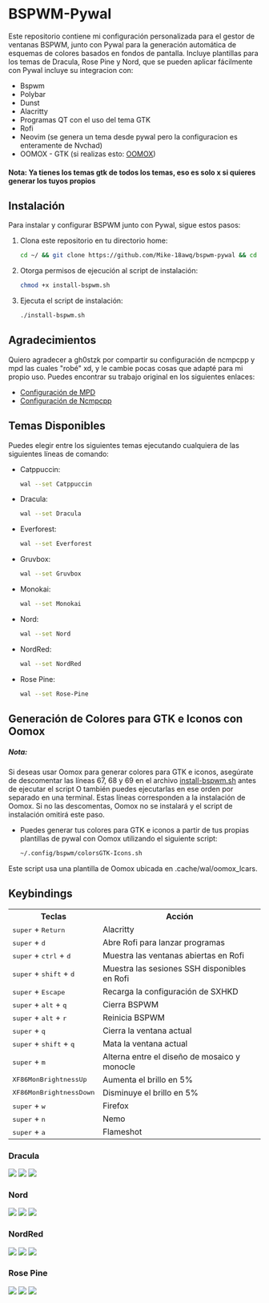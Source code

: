 # BSPWM-Pywal

Este repositorio contiene mi configuración personalizada para el gestor de ventanas BSPWM, junto con Pywal para la generación automática de esquemas de colores basados en fondos de pantalla. Incluye plantillas para los temas de Dracula, Rose Pine y Nord, que se pueden aplicar fácilmente con Pywal incluye su integracion con:
- Bspwm
- Polybar
- Dunst
- Alacritty
- Programas QT con el uso del tema GTK
- Rofi
- Neovim (se genera un tema desde pywal pero la configuracion es enteramente de Nvchad)
- OOMOX - GTK (si realizas esto: [OOMOX](https://github.com/Mike-18awq/dotfiles?tab=readme-ov-file#generaci%C3%B3n-de-colores-para-gtk-e-iconos-con-oomox))
#### Nota: Ya tienes los temas gtk de todos los temas, eso es solo x si quieres generar los tuyos propios

## Instalación

Para instalar y configurar BSPWM junto con Pywal, sigue estos pasos:

1. Clona este repositorio en tu directorio home:

    ```bash
    cd ~/ && git clone https://github.com/Mike-18awq/bspwm-pywal && cd ~/bspwm-pywal
    ```

2. Otorga permisos de ejecución al script de instalación:

    ```bash
    chmod +x install-bspwm.sh
    ```

3. Ejecuta el script de instalación:

    ```bash
    ./install-bspwm.sh
    ```

## Agradecimientos

Quiero agradecer a gh0stzk por compartir su configuración de ncmpcpp y mpd las cuales "robé" xd, y le cambie pocas cosas que adapté para mi propio uso. Puedes encontrar su trabajo original en los siguientes enlaces:

- [Configuración de MPD](https://github.com/gh0stzk/dotfiles/tree/master/config/mpd)
- [Configuración de Ncmpcpp](https://github.com/gh0stzk/dotfiles/tree/master/config/ncmpcpp)

## Temas Disponibles

Puedes elegir entre los siguientes temas ejecutando cualquiera de las siguientes líneas de comando:
- Catppuccin:

  ```bash
  wal --set Catppuccin
  ```

- Dracula:

  ```bash
  wal --set Dracula
  ```

- Everforest:

  ```bash
  wal --set Everforest
  ```

- Gruvbox:

  ```bash
  wal --set Gruvbox
  ```

- Monokai:

  ```bash
  wal --set Monokai
  ```

- Nord:

  ```bash
  wal --set Nord
  ```

- NordRed:

  ```bash
  wal --set NordRed
  ```

- Rose Pine:

  ```bash
  wal --set Rose-Pine
  ```

  
## Generación de Colores para GTK e Iconos con Oomox
##### Nota:
Si deseas usar Oomox para generar colores para GTK e iconos, asegúrate de descomentar las líneas 67, 68 y 69 en el archivo [install-bspwm.sh](https://github.com/Mike-18awq/dotfiles/blob/main/install-bspwm.sh) antes de ejecutar el script O también puedes ejecutarlas en ese orden por separado en una terminal. Estas líneas corresponden a la instalación de Oomox. Si no las descomentas, Oomox no se instalará y el script de instalación omitirá este paso.
    
- Puedes generar tus colores para GTK e iconos a partir de tus propias plantillas de pywal con Oomox utilizando el siguiente script:

  ```bash
  ~/.config/bspwm/colorsGTK-Icons.sh
  ```

Este script usa una plantilla de Oomox ubicada en .cache/wal/oomox_lcars.

## Keybindings

<table>
  <tr>
    <th>Teclas</th>
    <th>Acción</th>
  </tr>
  <tr>
    <td><kbd>super</kbd> + <kbd>Return</kbd></td>
    <td>Alacritty</td>
  </tr>
  <tr>
    <td><kbd>super</kbd> + <kbd>d</kbd></td>
    <td>Abre Rofi para lanzar programas</td>
  </tr>
  <tr>
    <td><kbd>super</kbd> + <kbd>ctrl</kbd> + <kbd>d</kbd></td>
    <td>Muestra las ventanas abiertas en Rofi</td>
  </tr>
  <tr>
    <td><kbd>super</kbd> + <kbd>shift</kbd> + <kbd>d</kbd></td>
    <td>Muestra las sesiones SSH disponibles en Rofi</td>
  </tr>
  <tr>
    <td><kbd>super</kbd> + <kbd>Escape</kbd></td>
    <td>Recarga la configuración de SXHKD</td>
  </tr>
  <tr>
    <td><kbd>super</kbd> + <kbd>alt</kbd> + <kbd>q</kbd></td>
    <td>Cierra BSPWM</td>
  </tr>
  <tr>
    <td><kbd>super</kbd> + <kbd>alt</kbd> + <kbd>r</kbd></td>
    <td>Reinicia BSPWM</td>
  </tr>
  <tr>
    <td><kbd>super</kbd> + <kbd>q</kbd></td>
    <td>Cierra la ventana actual</td>
  </tr>
  <tr>
    <td><kbd>super</kbd> + <kbd>shift</kbd> + <kbd>q</kbd></td>
    <td>Mata la ventana actual</td>
  </tr>
  <tr>
    <td><kbd>super</kbd> + <kbd>m</kbd></td>
    <td>Alterna entre el diseño de mosaico y monocle</td>
  </tr>
  <tr>
    <td><kbd>XF86MonBrightnessUp</kbd></td>
    <td>Aumenta el brillo en 5%</td>
  </tr>
  <tr>
    <td><kbd>XF86MonBrightnessDown</kbd></td>
    <td>Disminuye el brillo en 5%</td>
  </tr>
  <tr>
    <td><kbd>super</kbd> + <kbd>w</kbd></td>
    <td>Firefox</td>
  </tr>
  <tr>
    <td><kbd>super</kbd> + <kbd>n</kbd></td>
    <td>Nemo</td>
  </tr>
  <tr>
    <td><kbd>super</kbd> + <kbd>a</kbd></td>
    <td>Flameshot</td>
  </tr>
</table>


### Dracula
![](https://github.com/Mike-18awq/dotfiles/blob/main/Dracula1.png)
![](https://github.com/Mike-18awq/dotfiles/blob/main/Dracula2.png)
![](https://github.com/Mike-18awq/dotfiles/blob/main/Dracula3.png)

### Nord
![](https://github.com/Mike-18awq/dotfiles/blob/main/Nord1.png)
![](https://github.com/Mike-18awq/dotfiles/blob/main/Nord2.png)
![](https://github.com/Mike-18awq/dotfiles/blob/main/Nord3.png)

### NordRed
![](https://github.com/Mike-18awq/dotfiles/blob/main/NordRed1.png)
![](https://github.com/Mike-18awq/dotfiles/blob/main/NordRed2.png)
![](https://github.com/Mike-18awq/dotfiles/blob/main/NordRed3.png)

### Rose Pine
![](https://github.com/Mike-18awq/dotfiles/blob/main/RosePine1.png)
![](https://github.com/Mike-18awq/dotfiles/blob/main/RosePine2.png)
![](https://github.com/Mike-18awq/dotfiles/blob/main/RosePine3.png)
